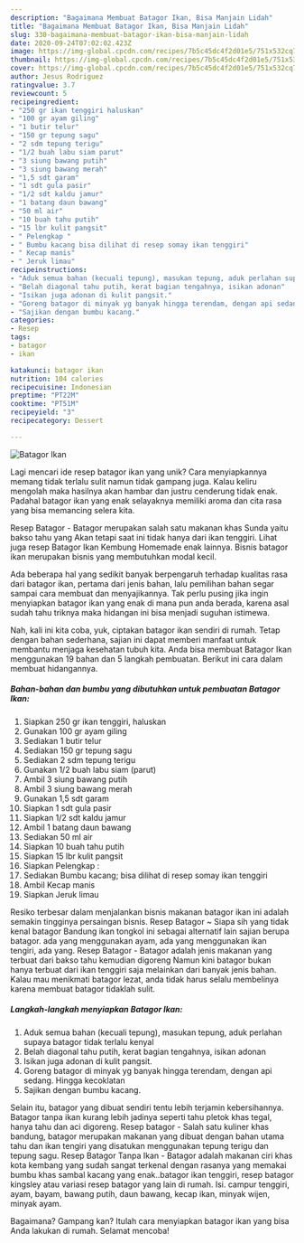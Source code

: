 ```yaml
---
description: "Bagaimana Membuat Batagor Ikan, Bisa Manjain Lidah"
title: "Bagaimana Membuat Batagor Ikan, Bisa Manjain Lidah"
slug: 330-bagaimana-membuat-batagor-ikan-bisa-manjain-lidah
date: 2020-09-24T07:02:02.423Z
image: https://img-global.cpcdn.com/recipes/7b5c45dc4f2d01e5/751x532cq70/batagor-ikan-foto-resep-utama.jpg
thumbnail: https://img-global.cpcdn.com/recipes/7b5c45dc4f2d01e5/751x532cq70/batagor-ikan-foto-resep-utama.jpg
cover: https://img-global.cpcdn.com/recipes/7b5c45dc4f2d01e5/751x532cq70/batagor-ikan-foto-resep-utama.jpg
author: Jesus Rodriguez
ratingvalue: 3.7
reviewcount: 5
recipeingredient:
- "250 gr ikan tenggiri haluskan"
- "100 gr ayam giling"
- "1 butir telur"
- "150 gr tepung sagu"
- "2 sdm tepung terigu"
- "1/2 buah labu siam parut"
- "3 siung bawang putih"
- "3 siung bawang merah"
- "1,5 sdt garam"
- "1 sdt gula pasir"
- "1/2 sdt kaldu jamur"
- "1 batang daun bawang"
- "50 ml air"
- "10 buah tahu putih"
- "15 lbr kulit pangsit"
- " Pelengkap "
- " Bumbu kacang bisa dilihat di resep somay ikan tenggiri"
- " Kecap manis"
- " Jeruk limau"
recipeinstructions:
- "Aduk semua bahan (kecuali tepung), masukan tepung, aduk perlahan supaya batagor tidak terlalu kenyal"
- "Belah diagonal tahu putih, kerat bagian tengahnya, isikan adonan"
- "Isikan juga adonan di kulit pangsit."
- "Goreng batagor di minyak yg banyak hingga terendam, dengan api sedang. Hingga kecoklatan"
- "Sajikan dengan bumbu kacang."
categories:
- Resep
tags:
- batagor
- ikan

katakunci: batagor ikan 
nutrition: 104 calories
recipecuisine: Indonesian
preptime: "PT22M"
cooktime: "PT51M"
recipeyield: "3"
recipecategory: Dessert

---
```



![Batagor Ikan](https://img-global.cpcdn.com/recipes/7b5c45dc4f2d01e5/751x532cq70/batagor-ikan-foto-resep-utama.jpg)

Lagi mencari ide resep batagor ikan yang unik? Cara menyiapkannya memang tidak terlalu sulit namun tidak gampang juga. Kalau keliru mengolah maka hasilnya akan hambar dan justru cenderung tidak enak. Padahal batagor ikan yang enak selayaknya memiliki aroma dan cita rasa yang bisa memancing selera kita.

Resep Batagor - Batagor merupakan salah satu makanan khas Sunda yaitu bakso tahu yang Akan tetapi saat ini tidak hanya dari ikan tenggiri. Lihat juga resep Batagor Ikan Kembung Homemade enak lainnya. Bisnis batagor ikan merupakan bisnis yang membutuhkan modal kecil.

Ada beberapa hal yang sedikit banyak berpengaruh terhadap kualitas rasa dari batagor ikan, pertama dari jenis bahan, lalu pemilihan bahan segar sampai cara membuat dan menyajikannya. Tak perlu pusing jika ingin menyiapkan batagor ikan yang enak di mana pun anda berada, karena asal sudah tahu triknya maka hidangan ini bisa menjadi suguhan istimewa.


Nah, kali ini kita coba, yuk, ciptakan batagor ikan sendiri di rumah. Tetap dengan bahan sederhana, sajian ini dapat memberi manfaat untuk membantu menjaga kesehatan tubuh kita. Anda bisa membuat Batagor Ikan menggunakan 19 bahan dan 5 langkah pembuatan. Berikut ini cara dalam membuat hidangannya.

<!--inarticleads1-->

##### Bahan-bahan dan bumbu yang dibutuhkan untuk pembuatan Batagor Ikan:

1. Siapkan 250 gr ikan tenggiri, haluskan
1. Gunakan 100 gr ayam giling
1. Sediakan 1 butir telur
1. Sediakan 150 gr tepung sagu
1. Sediakan 2 sdm tepung terigu
1. Gunakan 1/2 buah labu siam (parut)
1. Ambil 3 siung bawang putih
1. Ambil 3 siung bawang merah
1. Gunakan 1,5 sdt garam
1. Siapkan 1 sdt gula pasir
1. Siapkan 1/2 sdt kaldu jamur
1. Ambil 1 batang daun bawang
1. Sediakan 50 ml air
1. Siapkan 10 buah tahu putih
1. Siapkan 15 lbr kulit pangsit
1. Siapkan  Pelengkap :
1. Sediakan  Bumbu kacang; bisa dilihat di resep somay ikan tenggiri
1. Ambil  Kecap manis
1. Siapkan  Jeruk limau


Resiko terbesar dalam menjalankan bisnis makanan batagor ikan ini adalah semakin tingginya persaingan bisnis. Resep Batagor ~ Siapa sih yang tidak kenal batagor Bandung ikan tongkol ini sebagai alternatif lain sajian berupa batagor. ada yang menggunakan ayam, ada yang menggunakan ikan tengiri, ada yang. Resep Batagor - Batagor adalah jenis makanan yang terbuat dari bakso tahu kemudian digoreng Namun kini batagor bukan hanya terbuat dari ikan tenggiri saja melainkan dari banyak jenis bahan. Kalau mau menikmati batagor lezat, anda tidak harus selalu membelinya karena membuat batagor tidaklah sulit. 

<!--inarticleads2-->

##### Langkah-langkah menyiapkan Batagor Ikan:

1. Aduk semua bahan (kecuali tepung), masukan tepung, aduk perlahan supaya batagor tidak terlalu kenyal
1. Belah diagonal tahu putih, kerat bagian tengahnya, isikan adonan
1. Isikan juga adonan di kulit pangsit.
1. Goreng batagor di minyak yg banyak hingga terendam, dengan api sedang. Hingga kecoklatan
1. Sajikan dengan bumbu kacang.


Selain itu, batagor yang dibuat sendiri tentu lebih terjamin kebersihannya. Batagor tanpa ikan kurang lebih jadinya seperti tahu pletok khas tegal, hanya tahu dan aci digoreng. Resep batagor - Salah satu kuliner khas bandung, batagor merupakan makanan yang dibuat dengan bahan utama tahu dan ikan tengiri yang disatukan menggunakan tepung terigu dan tepung sagu. Resep Batagor Tanpa Ikan - Batagor adalah makanan ciri khas kota kembang yang sudah sangat terkenal dengan rasanya yang memakai bumbu khas sambal kacang yang enak..batagor ikan tenggiri, resep batagor kingsley atau variasi resep batagor yang lain di rumah. Isi. campur tenggiri, ayam, bayam, bawang putih, daun bawang, kecap ikan, minyak wijen, minyak ayam. 

Bagaimana? Gampang kan? Itulah cara menyiapkan batagor ikan yang bisa Anda lakukan di rumah. Selamat mencoba!

